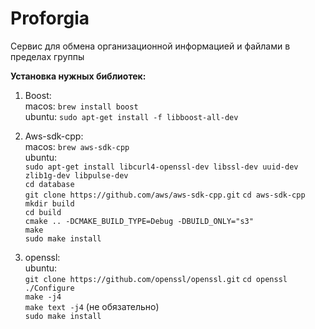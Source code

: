 # Proforgia
Сервис для обмена организационной информацией и файлами в пределах группы

**Установка нужных библиотек:**
1. Boost:\
macos: `brew install boost`\
ubuntu: `sudo apt-get install -f libboost-all-dev`

2. Aws-sdk-cpp:\
macos: `brew aws-sdk-cpp`\
ubuntu:\
`sudo apt-get install libcurl4-openssl-dev libssl-dev uuid-dev zlib1g-dev libpulse-dev`\
`cd database`\
`git clone https://github.com/aws/aws-sdk-cpp.git`
`cd aws-sdk-cpp`\
`mkdir build`\
`cd build`\
`cmake .. -DCMAKE_BUILD_TYPE=Debug -DBUILD_ONLY="s3"`\
`make`\
`sudo make install`

3. openssl:\
ubuntu:\
`git clone https://github.com/openssl/openssl.git`
`cd openssl`\
`./Configure`\
`make -j4`\
`make text -j4` (не обязательно)\
`sudo make install`
